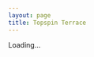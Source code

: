 ```yaml
---
layout: page
title: Topspin Terrace
---
```




<p id="cellData">Loading...</p>

<script>
    const si = "1R46ZHMYsk0tB42ODh8bjfRLM3qXFh7M4kViAPlK3ODg";
    const ak = "AIzaSyBUE3Pk5RYcKYGwN-9";
    const ff = "-9";
    const ee = "Fw4wAfNipvrYKmjQ";
    const range = "Sheet2!A1"; // Cell A1
    async function fetchSheetData() {
        const url = `https://sheets.googleapis.com/v4/spreadsheets/${si}/values/${range}?key=${ak.concat(ff,ee)}`;
        try {
            let response = await fetch(url);
            let data = await response.json();
            console.log(data);
            if (data.values) {
                document.getElementById("cellData").innerText = 'Remaining balance: ' + data.values[0][0];
            } else {
                document.getElementById("cellData").innerText = "No Data Found";
            }
        } catch (error) {
            console.error("Error fetching data:", error);
            document.getElementById("cellData").innerText = "Error loading data";
        }
    }

    window.onload = fetchSheetData;
</script>